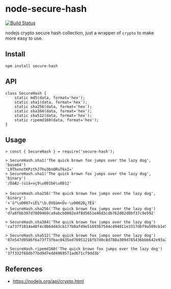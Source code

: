 node-secure-hash
================

[![Build Status](https://travis-ci.org/mingchen/node-secure-hash.svg?branch=master)](https://travis-ci.org/mingchen/node-secure-hash)


nodejs crypto secure hash collection, just a wrapper of `crypto` to make more easy to use.


## Install

    npm install secure-hash


## API

    class SecureHash {
        static md5(data, format='hex');
        static sha1(data, format='hex');
        static sha256(data, format='hex');
        static sha384(data, format='hex');
        static sha512(data, format='hex');
        static ripemd160(data, format='hex');
    }


## Usage

    > const { SecureHash } = require('secure-hash');

    > SecureHash.sha1('The quick brown fox jumps over the lazy dog', 'base64')
    'L9ThxnotKPzthJ7hu3bnORuT6xI='
    > SecureHash.sha1('The quick brown fox jumps over the lazy dog', 'binary')
    '/ÔáÆz-(üíá»vç9\u001bë\u0012'

    > SecureHash.sha256('The quick brown fox jumps over the lazy dog', 'binary')
    '×¨û³\u0007×iÊ¼°\b.OVQäm<Ûv-\u0002Ð¿7Éå'
    > SecureHash.sha256('The quick brown fox jumps over the lazy dog')
    'd7a8fbb307d7809469ca9abcb0082e4f8d5651e46d3cdb762d02d0bf37c9e592'

    > SecureHash.sha384('The quick brown fox jumps over the lazy dog')
    'ca737f1014a48f4c0b6dd43cb177b0afd9e5169367544c494011e3317dbf9a509cb1e5dc1e85a941bbee3d7f2afbc9b1'

    > SecureHash.sha512('The quick brown fox jumps over the lazy dog')
    '07e547d9586f6a73f73fbac0435ed76951218fb7d0c8d788a309d785436bbb642e93a252a954f23912547d1e8a3b5ed6e1bfd7097821233fa0538f3db854fee6'

    > SecureHash.ripemd160('The quick brown fox jumps over the lazy dog')
    '37f332f68db77bd9d7edd4969571ad671cf9dd3b'


## References

* https://nodejs.org/api/crypto.html
